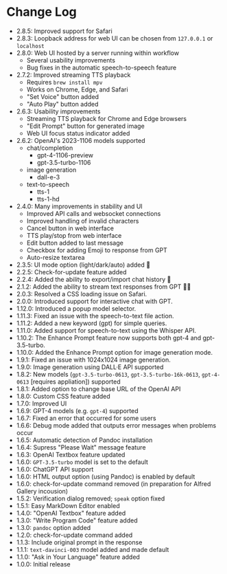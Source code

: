 # Change Log

- 2.8.5: Improved support for Safari
- 2.8.3: Loopback address for web UI can be chosen from `127.0.0.1` or `localhost`
- 2.8.0: Web UI hosted by a server running within workflow
    - Several usability improvements
    - Bug fixes in the automatic speech-to-speech feature
- 2.7.2: Improved streaming TTS playback
    - Requires `brew install mpv`
    - Works on Chrome, Edge, and Safari
    - "Set Voice" button added
    - "Auto Play" button added
- 2.6.3: Usability improvements 
    - Streaming TTS playback for Chrome and Edge browsers
    - "Edit Prompt" button for generated image
    - Web UI focus status indicator added
- 2.6.2: OpenAI's 2023-1106 models supported
    - chat/completion
        - gpt-4-1106-preview
        - gpt-3.5-turbo-1106
    - image generation
        - dall-e-3
    - text-to-speech
        - tts-1
        - tts-1-hd
- 2.4.0: Many improvements in stability and UI
    - Improved API calls and websocket connections
    - Improved handling of invalid characters
    - Cancel button in web interface
    - TTS play/stop from web interface
    - Edit button added to last message
    - Checkbox for adding Emoji to response from GPT
    - Auto-resize textarea
- 2.3.5: UI mode option (light/dark/auto) added 🎃
- 2.2.5: Check-for-update feature added
- 2.2.4: Added the ability to export/import chat history 💾
- 2.1.2: Added the ability to stream text responses from GPT 🤖💬
- 2.0.3: Resolved a CSS loading issue on Safari.
- 2.0.0: Introduced support for interactive chat with GPT.
- 1.12.0: Introduced a popup model selector.
- 1.11.3: Fixed an issue with the speech-to-text file action.
- 1.11.2: Added a new keyword (gpt) for simple queries.
- 1.11.0: Added support for speech-to-text using the Whisper API.
- 1.10.2: The Enhance Prompt feature now supports both gpt-4 and gpt-3.5-turbo.
- 1.10.0: Added the Enhance Prompt option for image generation mode.
- 1.9.1: Fixed an issue with 1024x1024 image generation.
- 1.9.0: Image generation using DALL·E API supported
- 1.8.2: New models (`gpt-3.5-turbo-0613`, `gpt-3.5-turbo-16k-0613`, `gpt-4-0613` [requires appliation]) supported
- 1.8.1: Added option to change base URL of the OpenAI API
- 1.8.0: Custom CSS feature added
- 1.7.0: Improved UI
- 1.6.9: GPT-4 models (e.g. `gpt-4`) supported
- 1.6.7: Fixed an error that occurred for some users
- 1.6.6: Debug mode added that outputs error messages when problems occur
- 1.6.5: Automatic detection of Pandoc installation
- 1.6.4: Supress "Please Wait" message feature
- 1.6.3: OpenAI Textbox feature updated
- 1.6.0: `GPT-3.5-turbo` model is set to the default
- 1.6.0: ChatGPT API support
- 1.6.0: HTML output option (using Pandoc) is enabled by default
- 1.6.0: check-for-update command removed (in preparation for Alfred Gallery incousion)
- 1.5.2: Verification dialog removed; `speak` option fixed
- 1.5.1: Easy MarkDown Editor enabled
- 1.4.0: "OpenAI Textbox" feature added
- 1.3.0: "Write Program Code" feature added
- 1.3.0: `pandoc` option added
- 1.2.0: check-for-update command added
- 1.1.3: Include original prompt in the response
- 1.1.1: `text-davinci-003` model added and made default 
- 1.1.0: "Ask in Your Language" feature added
- 1.0.0: Initial release

